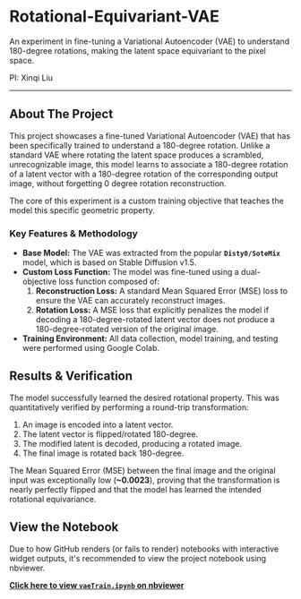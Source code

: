 # Rotational-Equivariant-VAE

An experiment in fine-tuning a Variational Autoencoder (VAE) to understand 180-degree rotations, making the latent space equivariant to the pixel space.

PI: Xinqi Liu

---

## About The Project

This project showcases a fine-tuned Variational Autoencoder (VAE) that has been specifically trained to understand a 180-degree rotation. Unlike a standard VAE where rotating the latent space produces a scrambled, unrecognizable image, this model learns to associate a 180-degree rotation of a latent vector with a 180-degree rotation of the corresponding output image, without forgetting 0 degree rotation reconstruction.

The core of this experiment is a custom training objective that teaches the model this specific geometric property.

### Key Features & Methodology
* **Base Model:** The VAE was extracted from the popular **`Disty0/SoteMix`** model, which is based on Stable Diffusion v1.5.
* **Custom Loss Function:** The model was fine-tuned using a dual-objective loss function composed of:
    1.  **Reconstruction Loss:** A standard Mean Squared Error (MSE) loss to ensure the VAE can accurately reconstruct images.
    2.  **Rotation Loss:** A MSE loss that explicitly penalizes the model if decoding a 180-degree-rotated latent vector does not produce a 180-degree-rotated version of the original image.
* **Training Environment:** All data collection, model training, and testing were performed using Google Colab.

## Results & Verification

The model successfully learned the desired rotational property. This was quantitatively verified by performing a round-trip transformation:
1.  An image is encoded into a latent vector.
2.  The latent vector is flipped/rotated 180-degree.
3.  The modified latent is decoded, producing a rotated image.
4.  The final image is rotated back 180-degree.

The Mean Squared Error (MSE) between the final image and the original input was exceptionally low (**~0.0023**), proving that the transformation is nearly perfectly flipped and that the model has learned the intended rotational equivariance.

## View the Notebook

Due to how GitHub renders (or fails to render) notebooks with interactive widget outputs, it's recommended to view the project notebook using nbviewer.

**[Click here to view `vaeTrain.ipynb` on nbviewer](https://nbviewer.org/github/alfredchleong/Rotational-Equivariant-VAE/main/vaeTrain.ipynb)**
